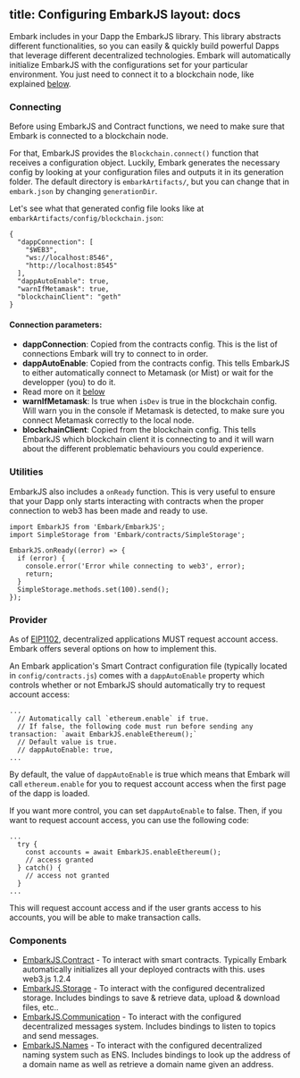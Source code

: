 title: Configuring EmbarkJS
layout: docs
---

Embark includes in your Dapp the EmbarkJS library. This library abstracts different functionalities, so you can easily & quickly build powerful Dapps that leverage different decentralized technologies.
Embark will automatically initialize EmbarkJS with the configurations set for your particular environment. You just need to connect it to a blockchain node, like explained [below](#Connecting).

### Connecting

Before using EmbarkJS and Contract functions, we need to make sure that Embark is connected to a blockchain node.

For that, EmbarkJS provides the `Blockchain.connect()` function that receives a configuration object.
Luckily, Embark generates the necessary config by looking at your configuration files and outputs it in its generation folder. The default directory is `embarkArtifacts/`, but you can change that in `embark.json` by changing `generationDir`.

Let's see what that generated config file looks like at `embarkArtifacts/config/blockchain.json`:

```
{
  "dappConnection": [
    "$WEB3",
    "ws://localhost:8546",
    "http://localhost:8545"
  ],
  "dappAutoEnable": true,
  "warnIfMetamask": true,
  "blockchainClient": "geth"
}
```


#### Connection parameters:

- **dappConnection**: Copied from the contracts config. This is the list of connections Embark will try to connect to in order.
- **dappAutoEnable**: Copied from the contracts config. This tells EmbarkJS to either automatically connect to Metamask (or Mist) or wait for the developper (you) to do it.
 - Read more on it [below](#Provider)
- **warnIfMetamask**: Is true when `isDev` is true in the blockchain config. Will warn you in the console if Metamask is detected, to make sure you connect Metamask correctly to the local node.
- **blockchainClient**: Copied from the blockchain config. This tells EmbarkJS which blockchain client it is connecting to and it will warn about the different problematic behaviours you could experience.


### Utilities

EmbarkJS also includes a `onReady` function. This is very useful to ensure that your Dapp only starts interacting with contracts when the proper connection to web3 has been made and ready to use.

```
import EmbarkJS from 'Embark/EmbarkJS';
import SimpleStorage from 'Embark/contracts/SimpleStorage';

EmbarkJS.onReady((error) => {
  if (error) {
    console.error('Error while connecting to web3', error);
    return;
  }
  SimpleStorage.methods.set(100).send();
});
```

### Provider

As of [EIP1102](https://github.com/ethereum/EIPs/blob/master/EIPS/eip-1102.md), decentralized applications MUST request account access. Embark offers several options on how to implement this.

An Embark application's Smart Contract configuration file (typically located in `config/contracts.js`) comes with a `dappAutoEnable` property which controls whether or not EmbarkJS should automatically try to request account access:
```
...
  // Automatically call `ethereum.enable` if true.
  // If false, the following code must run before sending any transaction: `await EmbarkJS.enableEthereum();`
  // Default value is true.
  // dappAutoEnable: true,
...
```


By default, the value of `dappAutoEnable` is true which means that Embark will call `ethereum.enable` for you to request account access when the first page of the dapp is loaded.

If you want more control, you can set `dappAutoEnable` to false.
Then, if you want to request account access, you can use the following code:

```
...
  try {
    const accounts = await EmbarkJS.enableEthereum();
    // access granted
  } catch() {
    // access not granted
  }
...
```

This will request account access and if the user grants access to his accounts, you will be able to make transaction calls.


### Components

* [EmbarkJS.Contract](contracts_javascript.html) - To interact with smart contracts. Typically Embark automatically initializes all your deployed contracts with this. uses web3.js 1.2.4
* [EmbarkJS.Storage](storage_javascript.html) - To interact with the configured decentralized storage. Includes bindings to save & retrieve data, upload & download files, etc..
* [EmbarkJS.Communication](messages_javascript.html) - To interact with the configured decentralized messages system. Includes bindings to listen to topics and send messages.
* [EmbarkJS.Names](naming_javascript.html) - To interact with the configured decentralized naming system such as ENS. Includes bindings to look up the address of a domain name as well as retrieve a domain name given an address.
